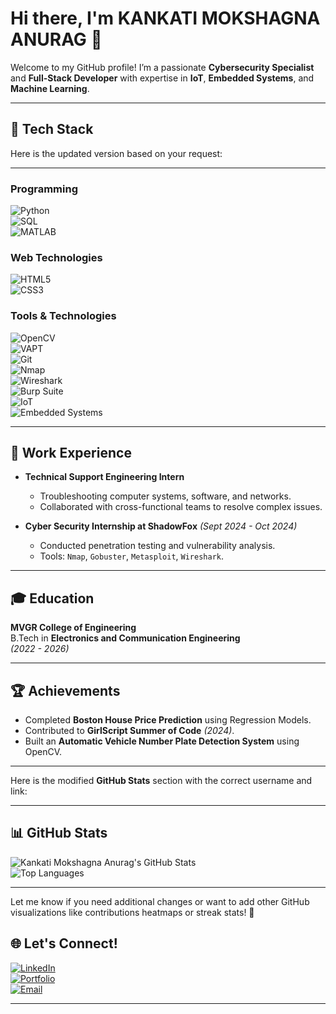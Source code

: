 # Hi there, I'm **KANKATI MOKSHAGNA ANURAG** 👋

Welcome to my GitHub profile! I’m a passionate **Cybersecurity Specialist** and **Full-Stack Developer** with expertise in **IoT**, **Embedded Systems**, and **Machine Learning**.

---

## 🚀 **Tech Stack**

Here is the updated version based on your request:

---

### **Programming**  
![Python](https://img.shields.io/badge/-Python-05122A?style=flat&logo=python)  
![SQL](https://img.shields.io/badge/-SQL-05122A?style=flat&logo=sqlite)  
![MATLAB](https://img.shields.io/badge/-MATLAB-05122A?style=flat&logo=mathworks)

### **Web Technologies**  
![HTML5](https://img.shields.io/badge/-HTML5-05122A?style=flat&logo=html5)  
![CSS3](https://img.shields.io/badge/-CSS3-05122A?style=flat&logo=css3)

### **Tools & Technologies**  
![OpenCV](https://img.shields.io/badge/-OpenCV-05122A?style=flat&logo=opencv)  
![VAPT](https://img.shields.io/badge/-VAPT-05122A?style=flat)  
![Git](https://img.shields.io/badge/-Git-05122A?style=flat&logo=git)  
![Nmap](https://img.shields.io/badge/-Nmap-05122A?style=flat&logo=nmap)  
![Wireshark](https://img.shields.io/badge/-Wireshark-05122A?style=flat&logo=wireshark)  
![Burp Suite](https://img.shields.io/badge/-Burp%20Suite-05122A?style=flat&logo=burp-suite)  
![IoT](https://img.shields.io/badge/-IoT-05122A?style=flat&logo=internet-of-things)  
![Embedded Systems](https://img.shields.io/badge/-Embedded%20Systems-05122A?style=flat&logo=stmicroelectronics)

---

## 💼 **Work Experience**

- **Technical Support Engineering Intern**  
  - Troubleshooting computer systems, software, and networks.  
  - Collaborated with cross-functional teams to resolve complex issues.

- **Cyber Security Internship at ShadowFox** _(Sept 2024 - Oct 2024)_  
   - Conducted penetration testing and vulnerability analysis.  
   - Tools: `Nmap`, `Gobuster`, `Metasploit`, `Wireshark`.

---

## 🎓 **Education**

**MVGR College of Engineering**  
B.Tech in **Electronics and Communication Engineering**  
_(2022 - 2026)_

---

## 🏆 **Achievements**

- Completed **Boston House Price Prediction** using Regression Models.  
- Contributed to **GirlScript Summer of Code** _(2024)_.
- Built an **Automatic Vehicle Number Plate Detection System** using OpenCV.

---

Here is the modified **GitHub Stats** section with the correct username and link:

---

## 📊 **GitHub Stats**

![Kankati Mokshagna Anurag's GitHub Stats](https://github-readme-stats.vercel.app/api?username=MokshagnaAnurag&show_icons=true&theme=dark)  
![Top Languages](https://github-readme-stats.vercel.app/api/top-langs/?username=MokshagnaAnurag&layout=compact&theme=dark)

---


Let me know if you need additional changes or want to add other GitHub visualizations like contributions heatmaps or streak stats! 🚀

## 🌐 **Let's Connect!**

[![LinkedIn](https://img.shields.io/badge/-LinkedIn-05122A?style=flat&logo=linkedin)](https://www.linkedin.com/in/YOUR_PROFILE)  
[![Portfolio](https://img.shields.io/badge/-Portfolio-05122A?style=flat)](YOUR_PORTFOLIO_LINK)  
[![Email](https://img.shields.io/badge/-Email-05122A?style=flat&logo=gmail)](mailto:kankati.mokshagnaanurag@gmail.com)

---
